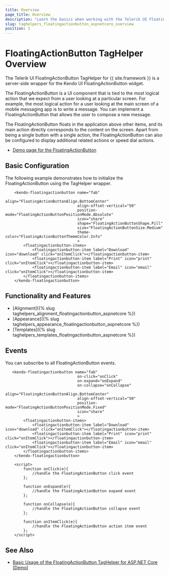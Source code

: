 ```yaml
---
title: Overview
page_title: Overview
description: "Learn the basics when working with the Telerik UI FloatingActionButton TagHelper for ASP.NET Core."
slug: taghelpers_floatingactionbutton_aspnetcore_overview
position: 1
---
```


# FloatingActionButton TagHelper Overview

The Telerik UI FloatingActionButton TagHelper for {{ site.framework }} is a server-side wrapper for the Kendo UI FloatingActionButton widget.

The FloatingActionButton is a UI component that is tied to the most logical action that we expect from a user looking at a particular screen. For example, the most logical action for a user looking at the main screen of a mobile messaging app is to write a message. You can implement a FloatingActionButton that allows the user to compose a new message.

The FloatingActionButton floats in the application above other items, and its main action directly corresponds to the content on the screen. Apart from being a single button with a single action, the FloatingActionButton can also be configured to display additional related actions or speed dial actions.

* [Demo page for the FloatingActionButton](https://demos.telerik.com/aspnet-core/floatingactionbutton/tag-helper)

## Basic Configuration

The following example demonstrates how to initialize the FloatingActionButton using the TagHelper wrapper.

```tagHelper
    <kendo-floatingactionbutton name="fab"
                                align="FloatingActionButtonAlign.BottomCenter"
                                align-offset-vertical="50"
                                position-mode="FloatingActionButtonPositionMode.Absolute"
                                icon="share"
                                shape="FloatingActionButtonShape.Pill"
                                size="FloatingActionButtonSize.Medium"
                                theme-color="FloatingActionButtonThemeColor.Info"
                                >
        <floatingactionbutton-items>
            <floatingactionbutton-item label="Download" icon="download" click="onItemClick"></floatingactionbutton-item>
            <floatingactionbutton-item label="Print" icon="print" click="onItemClick"></floatingactionbutton-item>
            <floatingactionbutton-item label="Email" icon="email" click="onItemClick"></floatingactionbutton-item>
        </floatingactionbutton-items>
    </kendo-floatingactionbutton>
```

## Functionality and Features

* [Alignment]({% slug taghelpers_alignment_floatingactionbutton_aspnetcore %})
* [Appearance]({% slug taghelpers_appearance_floatingactionbutton_aspnetcore %})
* [Templates]({% slug taghelpers_templates_floatingactionbutton_aspnetcore %})

## Events

You can subscribe to all FloatingActionButton events.

```tagHelper
   <kendo-floatingactionbutton name="fab"
                                on-click="onClick"
                                on-expand="onExpand"
                                on-collapse="onCollapse"
                                align="FloatingActionButtonAlign.BottomCenter"
                                align-offset-vertical="50"
                                position-mode="FloatingActionButtonPositionMode.Fixed"
                                icon="share"
                                >
        <floatingactionbutton-items>
            <floatingactionbutton-item label="Download" icon="download" click="onItemClick"></floatingactionbutton-item>
            <floatingactionbutton-item label="Print" icon="print" click="onItemClick"></floatingactionbutton-item>
            <floatingactionbutton-item label="Email" icon="email" click="onItemClick"></floatingactionbutton-item>
        </floatingactionbutton-items>
    </kendo-floatingactionbutton>

    <script>
        function onClick(e){
            //handle the FloatingActionButton click event
        };
        
        function onExpand(e){
            //handle the FloatingActionButton expand event
        };

        function onCollapse(e){
            //handle the FloatingActionButton collapse event
        };

        function onItemClick(e){
            //handle the FloatingActionButton action item event
        };
    </script>
```

## See Also

* [Basic Usage of the FloatingActionButton TagHelper for ASP.NET Core (Demo)](https://demos.telerik.com/aspnet-core/stepper/tag-helper)
